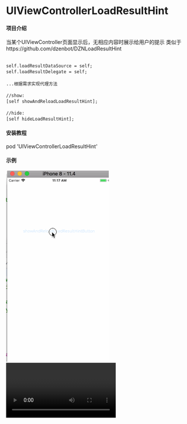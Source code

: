 # UIViewControllerLoadResultHint

#### 项目介绍

当某个UIViewController页面显示后，无相应内容时展示给用户的提示
类似于https://github.com/dzenbot/DZNLoadResultHint

```

self.loadResultDataSource = self;
self.loadResultDelegate = self;

...根据需求实现代理方法

//show:
[self showAndReloadLoadResultHint];

//hide:
[self hideLoadResultHint];

```

#### 安装教程

pod 'UIViewControllerLoadResultHint'

#### 示例

![example](https://github.com/safiriGitHub/UIViewControllerLoadResultHint/blob/master/example3.gif)
![example](https://github.com/safiriGitHub/UIViewControllerLoadResultHint/blob/master/example3.mp4)

